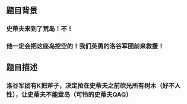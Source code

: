 ## 题目背景
### 史蒂夫来到了荒岛！不！
### 他一定会把这座岛挖空的！我们英勇的洛谷军团前来救援！

## 题目描述
### 洛谷军团有K把斧子，决定抢在史蒂夫之前砍光所有树木（好不人性），让史蒂夫不能登岛（可怜的史蒂夫QAQ）

